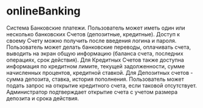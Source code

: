 # onlineBanking
Система Банковские платежи. Пользователь может иметь один или несколько банковских Счетов (депозитные, кредитные). Доступ к своему Счету можно получить после введения логина и пароля. Пользователь может делать банковские переводы, оплачивать счета, выводить на экран общую информацию (баланса счета, последних операциях, срок действия). Для Кредитных Счетов также доступна информация по кредитном лимите, текущей задолженности, сумме начисленных процентов, кредитной ставкой. Для Депозитных счетов - сумма депозита, ставка, история пополнения. Пользователь может подать запрос на открытие кредитного счета, если таковой отсутствует. Администратор подтверждает открытие счета с учетом размера депозита и срока действия.

